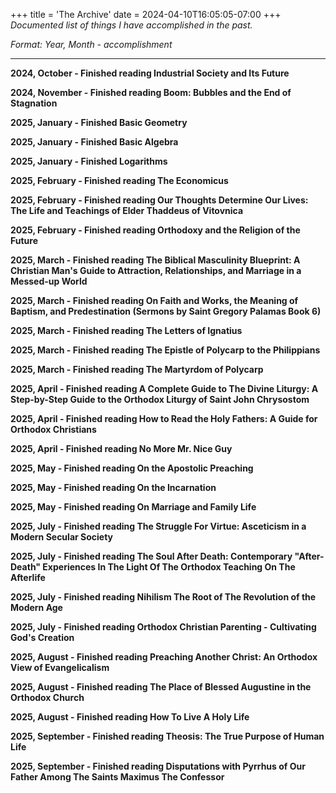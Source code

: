 +++
title = 'The Archive'
date = 2024-04-10T16:05:05-07:00
+++
*Documented list of things I have accomplished in the past.*

*Format: Year, Month - accomplishment*

---
**2024, October - Finished reading Industrial Society and Its Future**

**2024, November - Finished reading Boom: Bubbles and the End of Stagnation**

**2025, January - Finished Basic Geometry**

**2025, January - Finished Basic Algebra**

**2025, January - Finished Logarithms**

**2025, February - Finished reading The Economicus**

**2025, February - Finished reading Our Thoughts Determine Our Lives: The Life and Teachings of Elder Thaddeus of Vitovnica**

**2025, February - Finished reading Orthodoxy and the Religion of the Future**

**2025, March - Finished reading The Biblical Masculinity Blueprint: A Christian Man's Guide to Attraction, Relationships, and Marriage in a Messed-up World**

**2025, March - Finished reading On Faith and Works, the Meaning of Baptism, and Predestination (Sermons by Saint Gregory Palamas Book 6)**

**2025, March - Finished reading The Letters of Ignatius**

**2025, March - Finished reading The Epistle of Polycarp to the Philippians**

**2025, March - Finished reading The Martyrdom of Polycarp**

**2025, April - Finished reading A Complete Guide to The Divine Liturgy: A Step-by-Step Guide to the Orthodox Liturgy of Saint John Chrysostom**

**2025, April - Finished reading How to Read the Holy Fathers: A Guide for Orthodox Christians**

**2025, April - Finished reading No More Mr. Nice Guy**

**2025, May - Finished reading On the Apostolic Preaching**

**2025, May - Finished reading On the Incarnation**

**2025, May - Finished reading On Marriage and Family Life**

**2025, July - Finished reading The Struggle For Virtue: Asceticism in a Modern Secular Society**

**2025, July - Finished reading The Soul After Death: Contemporary "After-Death" Experiences In The Light Of The Orthodox Teaching On The Afterlife**

**2025, July - Finished reading Nihilism The Root of The Revolution of the Modern Age**

**2025, July - Finished reading Orthodox Christian Parenting - Cultivating God's Creation**

**2025, August - Finished reading Preaching Another Christ: An Orthodox View of Evangelicalism**

**2025, August - Finished reading The Place of Blessed Augustine in the Orthodox Church**

**2025, August - Finished reading How To Live A Holy Life**

**2025, September - Finished reading Theosis: The True Purpose of Human Life**

**2025, September - Finished reading Disputations with Pyrrhus of Our Father Among The Saints Maximus The Confessor**
